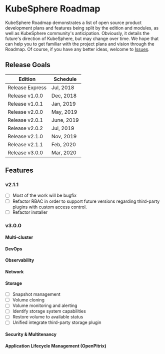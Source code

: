 # KubeSphere Roadmap

KubeSphere Roadmap demonstrates a list of open source product development plans and features being split by the edition and modules, as well as KubeSphere community's anticipation. Obviously, it details the future's direction of KubeSphere, but may change over time. We hope that can help you to get familiar with the project plans and vision through the Roadmap. Of course, if you have any better ideas, welcome to [Issues](https://github.com/kubesphere/kubesphere/issues).

## Release Goals

| Edition  | Schedule |
|---|---|
| Release Express| Jul, 2018 |
| Release v1.0.0| Dec, 2018 |
| Release v1.0.1| Jan, 2019 |
| Release v2.0.0| May, 2019 |
| Release v2.0.1| June, 2019|
| Release v2.0.2| Jul, 2019 |
| Release v2.1.0| Nov, 2019 |
| Release v2.1.1| Feb, 2020 |
| Release v3.0.0| Mar, 2020 |

## Features

### v2.1.1

- [ ] Most of the work will be bugfix
- [ ] Refactor RBAC in order to support future versions regarding third-party plugins with custom access control.
- [ ] Refactor installer

### v3.0.0

#### Multi-cluster

#### DevOps

#### Observability

#### Network

#### Storage

- [ ] Snapshot management
- [ ] Volume cloning
- [ ] Volume monitoring and alerting
- [ ] Identify storage system capabilities
- [ ] Restore volume to available status
- [ ] Unified integrate third-party storage plugin

#### Security & Multitenancy

#### Application Lifecycle Management (OpenPitrix)
